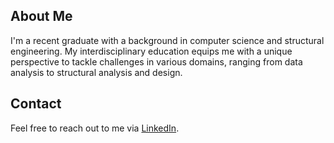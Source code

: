 ## About Me

I'm a recent graduate with a background in computer science and structural engineering. My interdisciplinary education equips me with a unique perspective to tackle challenges in various domains, ranging from data analysis to structural analysis and design.

## Contact

Feel free to reach out to me via [LinkedIn](https://www.linkedin.com/in/adam-asbai-halifa/).
